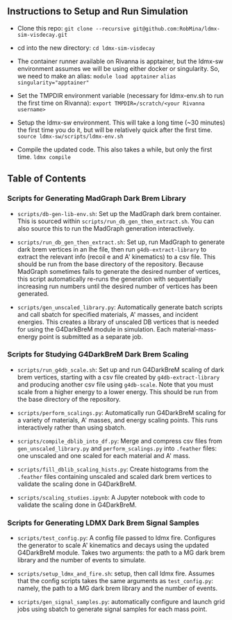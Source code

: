 
## Instructions to Setup and Run Simulation

- Clone this repo: `git clone --recursive git@github.com:RobMina/ldmx-sim-visdecay.git`

- cd into the new directory:
`cd ldmx-sim-visdecay`

- The container runner available on Rivanna is apptainer,
but the ldmx-sw environment assumes we will be using either docker
or singularity. So, we need to make an alias: 
`module load apptainer`
`alias singularity="apptainer"`

- Set the TMPDIR environment variable 
(necessary for ldmx-env.sh to run the first time on Rivanna):
`export TMPDIR=/scratch/<your Rivanna username>`

- Setup the ldmx-sw environment. 
This will take a long time (~30 minutes) the first time you do it, but will be
relatively quick after the first time.
`source ldmx-sw/scripts/ldmx-env.sh`

- Compile the updated code. This also takes a while, but only the first 
time.
`ldmx compile`

## Table of Contents

### Scripts for Generating MadGraph Dark Brem Library

- `scripts/db-gen-lib-env.sh`: Set up the MadGraph dark brem container.
This is sourced within `scripts/run_db_gen_then_extract.sh`.
You can also source this to run the MadGraph generation interactively.

- `scripts/run_db_gen_then_extract.sh`: Set up, run MadGraph to generate
dark brem vertices in an lhe file, then run `g4db-extract-library` to extract
the relevant info (recoil e and A' kinematics) to a csv file. This should be
run from the base directory of the repository. Because MadGraph sometimes
fails to generate the desired number of vertices, this script automatically
re-runs the generation with sequentially increasing run numbers until the
desired number of vertices has been generated.

- `scripts/gen_unscaled_library.py`: Automatically generate batch scripts and
call sbatch for specified materials, A' masses, and incident energies. This 
creates a library of unscaled DB vertices that is needed for using the
G4DarkBreM module in simulation. Each material-mass-energy point is submitted
as a separate job.

### Scripts for Studying G4DarkBreM Dark Brem Scaling

- `scripts/run_g4db_scale.sh`: Set up and run G4DarkBreM scaling of dark brem 
vertices, starting with a csv file created by `g4db-extract-library` and
producing another csv file using `g4db-scale`. Note that you must scale from a 
higher energy to a lower energy. This should be run from the base directory of 
the repository.

- `scripts/perform_scalings.py`: Automatically run G4DarkBreM scaling for a
variety of materials, A' masses, and energy scaling points. This runs
interactively rather than using sbatch.

- `scripts/compile_dblib_into_df.py`: Merge and compress csv files from
`gen_unscaled_library.py` and `perform_scalings.py` into `.feather` files:
one unscaled and one scaled for each material and A' mass.

- `scripts/fill_dblib_scaling_hists.py`: Create histograms from the `.feather`
files containing unscaled and scaled dark brem vertices to validate the scaling
done in G4DarkBreM.

- `scripts/scaling_studies.ipynb`: A Jupyter notebook with code to validate
the scaling done in G4DarkBreM.

### Scripts for Generating LDMX Dark Brem Signal Samples

- `scripts/test_config.py`: A config file passed to ldmx fire. Configures
the generator to scale A' kinematics and decays using the updated G4DarkBreM
module. Takes two arguments: the path to a MG dark brem library and the number
of events to simulate.

- `scripts/setup_ldmx_and_fire.sh`: setup, then call ldmx fire. Assumes that
the config scripts takes the same arguments as `test_config.py`: namely, the
path to a MG dark brem library and the number of events.

- `scripts/gen_signal_samples.py`: automatically configure and launch grid jobs
using sbatch to generate signal samples for each mass point.